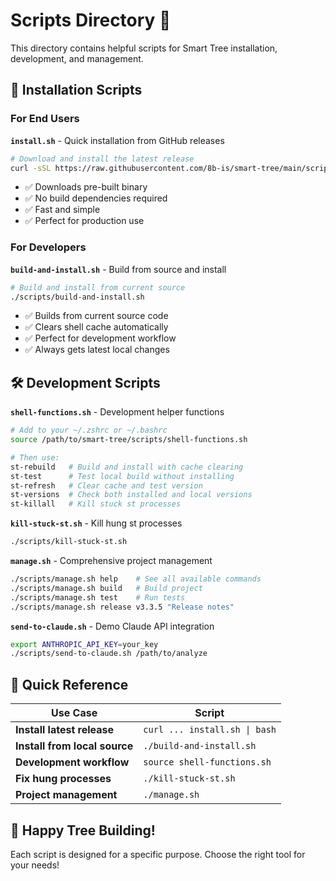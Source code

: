 # Scripts Directory 📁

This directory contains helpful scripts for Smart Tree installation, development, and management.

## 🚀 Installation Scripts

### For End Users

**`install.sh`** - Quick installation from GitHub releases
```bash
# Download and install the latest release
curl -sSL https://raw.githubusercontent.com/8b-is/smart-tree/main/scripts/install.sh | bash
```
- ✅ Downloads pre-built binary
- ✅ No build dependencies required  
- ✅ Fast and simple
- ✅ Perfect for production use

### For Developers

**`build-and-install.sh`** - Build from source and install
```bash
# Build and install from current source
./scripts/build-and-install.sh
```
- ✅ Builds from current source code
- ✅ Clears shell cache automatically
- ✅ Perfect for development workflow
- ✅ Always gets latest local changes

## 🛠️ Development Scripts

**`shell-functions.sh`** - Development helper functions
```bash
# Add to your ~/.zshrc or ~/.bashrc
source /path/to/smart-tree/scripts/shell-functions.sh

# Then use:
st-rebuild   # Build and install with cache clearing
st-test      # Test local build without installing
st-refresh   # Clear cache and test version
st-versions  # Check both installed and local versions
st-killall   # Kill stuck st processes
```

**`kill-stuck-st.sh`** - Kill hung st processes
```bash
./scripts/kill-stuck-st.sh
```

**`manage.sh`** - Comprehensive project management
```bash
./scripts/manage.sh help    # See all available commands
./scripts/manage.sh build   # Build project
./scripts/manage.sh test    # Run tests
./scripts/manage.sh release v3.3.5 "Release notes"
```

**`send-to-claude.sh`** - Demo Claude API integration
```bash
export ANTHROPIC_API_KEY=your_key
./scripts/send-to-claude.sh /path/to/analyze
```

## 🎯 Quick Reference

| Use Case | Script |
|----------|--------|
| **Install latest release** | `curl ... install.sh \| bash` |
| **Install from local source** | `./build-and-install.sh` |
| **Development workflow** | `source shell-functions.sh` |
| **Fix hung processes** | `./kill-stuck-st.sh` |
| **Project management** | `./manage.sh` |

## 🌳 Happy Tree Building!

Each script is designed for a specific purpose. Choose the right tool for your needs! 